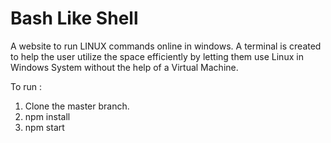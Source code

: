 # Bash Like Shell
A website to run LINUX commands online in windows. A terminal is created to help the user utilize the space efficiently by letting them use Linux in Windows System without the help of a Virtual Machine. 

To run :
1. Clone the master branch.
2. npm install
3. npm start
